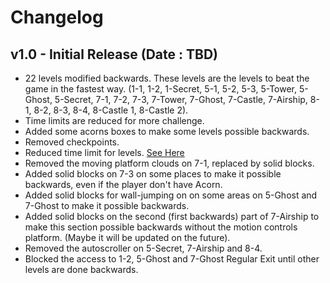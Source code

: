 # Changelog

## v1.0 - Initial Release (Date : TBD)

- 22 levels modified backwards. These levels are the levels to beat the game in the fastest way. (1-1, 1-2, 1-Secret, 5-1, 5-2, 5-3, 5-Tower, 5-Ghost, 5-Secret, 7-1, 7-2, 7-3, 7-Tower, 7-Ghost, 7-Castle, 7-Airship, 8-1, 8-2, 8-3, 8-4, 8-Castle 1, 8-Castle 2).
- Time limits are reduced for more challenge.
- Added some acorns boxes to make some levels possible backwards.
- Removed checkpoints.
- Reduced time limit for levels. [See Here](https://github.com/R0-main/Backwards-Super-Mario-Bros.-U/blob/master/Time%20limit%20changes.md)
- Removed the moving platform clouds on 7-1, replaced by solid blocks.
- Added solid blocks on 7-3 on some places to make it possible backwards, even if the player don't have Acorn.
- Added solid blocks for wall-jumping on on some areas on 5-Ghost and 7-Ghost to make it possible backwards.
- Added solid blocks on the second (first backwards) part of 7-Airship to make this section possible backwards without the motion controls platform. (Maybe it will be updated on the future).
- Removed the autoscroller on 5-Secret, 7-Airship and 8-4.
- Blocked the access to 1-2, 5-Ghost and 7-Ghost Regular Exit until other levels are done backwards.

